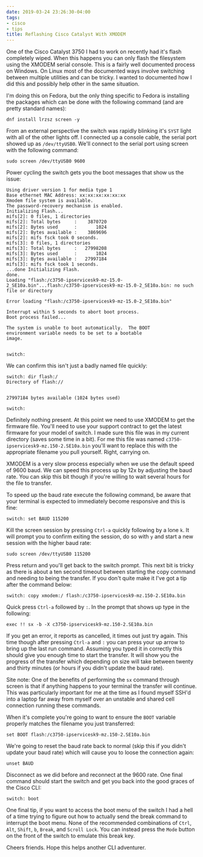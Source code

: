 ```yaml
---
date: 2019-03-24 23:26:30-04:00
tags:
- cisco
- tips
title: Reflashing Cisco Catalyst With XMODEM
---
```


One of the Cisco Catalyst 3750 I had to work on recently had it's flash
completely wiped. When this happens you can only flash the filesystem using the
XMODEM serial console. This is a fairly well documented process on Windows. On
Linux most of the documented ways involve switching between multiple utilities
and can be tricky. I wanted to documented how I did this and possibly help
other in the same situation.

I'm doing this on Fedora, but the only thing specific to Fedora is installing
the packages which can be done with the following command (and are pretty
standard names):

```
dnf install lrzsz screen -y
```

From an external perspective the switch was rapidly blinking it's `SYST` light
with all of the other lights off. I connected up a console cable, the serial
port showed up as `/dev/ttyUSB0`. We'll connect to the serial port using screen
with the following command:

```
sudo screen /dev/ttyUSB0 9600
```

Power cycling the switch gets you the boot messages that show us the issue:

```
Using driver version 1 for media type 1
Base ethernet MAC Address: xx:xx:xx:xx:xx:xx
Xmodem file system is available.
The password-recovery mechanism is enabled.
Initializing Flash...
mifs[2]: 0 files, 1 directories
mifs[2]: Total bytes     :    3870720
mifs[2]: Bytes used      :       1024
mifs[2]: Bytes available :    3869696
mifs[2]: mifs fsck took 0 seconds.
mifs[3]: 0 files, 1 directories
mifs[3]: Total bytes     :   27998208
mifs[3]: Bytes used      :       1024
mifs[3]: Bytes available :   27997184
mifs[3]: mifs fsck took 1 seconds.
...done Initializing Flash.
done.
Loading "flash:/c3750-ipservicesk9-mz-15.0-2_SE10a.bin"...flash:/c3750-ipservicesk9-mz-15.0-2_SE10a.bin: no such file or directory

Error loading "flash:/c3750-ipservicesk9-mz-15.0-2_SE10a.bin"

Interrupt within 5 seconds to abort boot process.
Boot process failed...

The system is unable to boot automatically.  The BOOT
environment variable needs to be set to a bootable
image.


switch:
```

We can confirm this isn't just a badly named file quickly:

```
switch: dir flash:/
Directory of flash://


27997184 bytes available (1024 bytes used)

switch:
```

Definitely nothing present. At this point we need to use XMODEM to get the
firmware file. You'll need to use your support contract to get the latest
firmware for your model of switch. I made sure this file was in my current
directory (saves some time in a bit). For me this file was named
`c3750-ipservicesk9-mz.150-2.SE10a.bin` you'll want to replace this with the
appropriate filename you pull yourself. Right, carrying on.

XMODEM is a very slow process especially when we use the default speed of 9600
baud. We can speed this process up by 12x by adjusting the baud rate. You can
skip this bit though if you're willing to wait several hours for the file to
transfer.

To speed up the baud rate execute the following command, be aware that your
terminal is expected to immediately become responsive and this is fine:

```
switch: set BAUD 115200
```

Kill the screen session by pressing `Ctrl-a` quickly following by a lone `k`.
It will prompt you to confirm exiting the session, do so with `y` and start a
new session with the higher baud rate:

```
sudo screen /dev/ttyUSB0 115200
```

Press return and you'll get back to the switch prompt. This next bit is tricky
as there is about a ten second timeout between starting the copy command and
needing to being the transfer. If you don't quite make it I've got a tip after
the command below:

```
switch: copy xmodem:/ flash:/c3750-ipservicesk9-mz.150-2.SE10a.bin
```

Quick press `Ctrl-a` followed by `:`. In the prompt that shows up type in the
following:

```
exec !! sx -b -X c3750-ipservicesk9-mz.150-2.SE10a.bin
```

If you get an error, it reports as cancelled, it times out just try again. This
time though after pressing `Ctrl-a` and `:` you can press your up arrow to
bring up the last run command. Assuming you typed it in correctly this should
give you enough time to start the transfer. It will show you the progress of
the transfer which depending on size will take between twenty and thirty
minutes (or hours if you didn't update the baud rate).

Site note: One of the benefits of performing the `sx` command through screen is
that if anything happens to your terminal the transfer will continue. This was
particularly important for me at the time as I found myself SSH'd into a laptop
far away from myself over an unstable and shared cell connection running these
commands.

When it's complete you're going to want to ensure the `BOOT` variable properly
matches the filename you just transferred:

```
set BOOT flash:/c3750-ipservicesk9-mz.150-2.SE10a.bin
```

We're going to reset the baud rate back to normal (skip this if you didn't
update your baud rate) which will cause you to loose the connection again:

```
unset BAUD
```

Disconnect as we did before and reconnect at the 9600 rate. One final command
should start the switch and get you back into the good graces of the Cisco CLI:

```
switch: boot
```

One final tip, if you want to access the boot menu of the switch I had a hell
of a time trying to figure out how to actually send the break command to
interrupt the boot menu. None of the recommended combinations of `Ctrl`, `Alt`,
`Shift`, `b`, `Break`, and `Scroll Lock`. You can instead press the `Mode`
button on the front of the switch to emulate this break key.

Cheers friends. Hope this helps another CLI adventurer.
